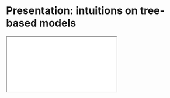 # Presentation: intuitions on tree-based models

<iframe src="../slides/index.html?file=../slides/trees.md#p1"/>

